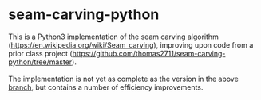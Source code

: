 # seam-carving-python

This is a Python3 implementation of the seam carving algorithm (https://en.wikipedia.org/wiki/Seam_carving), improving upon code from a prior class project (https://github.com/thomas2711/seam-carving-python/tree/master). 
<br><br>
The implementation is not yet as complete as the version in the above [branch](https://github.com/thomas2711/seam-carving-python/tree/master), but contains a number of efficiency improvements.
